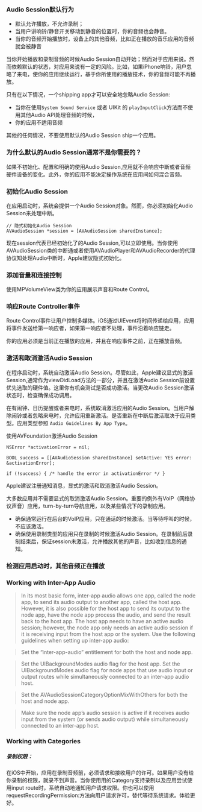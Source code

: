 ### Audio Session默认行为

* 默认允许播放，不允许录制；
* 当用户讲响铃/静音开关移动到静音的位置时，你的音频也会静音。
* 当你的音频开始播放时，设备上的其他音频，比如正在播放的音乐应用的音频就会被静音


当你开始播放和录制音频的时候Audio Session自动开始；然而对于应用来说。然而依赖默认的状态，对应用来说有一定的风险。比如，如果iPhone响铃，用户忽略了来电，使你的应用继续运行，基于你所使用的播放技术，你的音频可能不再播放。


只有在以下情况，一个shipping app才可以安全地忽略Audio Session:
* 当你在使用`System Sound Service` 或者 UIKit 的 `playInputClick`方法而不使用其他Audio API处理音频的时候，
* 你的应用不适用音频

其他的任何情况，不要使用默认的Audio Session ship一个应用。



### 为什么默认的Audio Session通常不是你需要的？

如果不初始化、配置和明确的使用Audio Session,应用就不会响应中断或者音频硬件设备的变化。此外，你的应用不能决定操作系统在应用间如何混合音频。

### 初始化Audio Session
在应用启动时，系统会提供一个Audio Session对象。然而，你必须初始化Audio Session来处理中断。
```
// 隐式初始化Audio Session
AVAudioSession *session = [AVAudioSession sharedInstance];

```
现在session代表已经初始化了的Audio Session,可以立即使用。当你使用AVAudioSession类的中断通或者使用AVAudioPlayer和AVAudioRecorder的代理协议知处理Audio中断时，Apple建议隐式初始化。

### 添加音量和连接控制
使用MPVolumeView类为你的应用展示声音和Route Control。


### 响应Route Controller事件
Route Control事件让用户控制多媒体。iOS通过UIEvent将时间传递给应用，应用将事件发送给第一响应者，如果第一响应者不处理，事件沿着响应链走。

你的应用必须是当前正在播放的应用，并且在响应事件之前，正在播放音频。

### 激活和取消激活Audio Session
在程序启动时，系统自动激活Audio Session。尽管如此，Apple建议显式的激活Session,通常作为viewDidLoad方法的一部分，并且在激活Audio Session前设置优先选取的硬件值。这里你有机会测试是否成功激活。当更改Audio Session激活状态时，检查确保成功调用。


在有闹钟、日历提醒或者来电时，系统取消激活应用的Audio Session。当用户解除闹铃或者忽略来电时，允许应用重新激活。是否重新在中断后激活取决于应用类型。应用类型参照
`Audio Guidelines By App Type`。


使用AVFoundation激活Audio Session

```
NSError *activationError = nil;

BOOL success = [[AVAudioSession sharedInstance] setActive: YES error: &activationError];

if (!success) { /* handle the error in activationError */ }

```

Apple建议注册通知消息，显式的激活和取消激活Audio Session。

大多数应用并不需要显式的取消激活Audio Session。重要的例外有VoIP（网络协议声音）应用，turn-by-turn导航应用，以及某些情况下的录制应用。

* 确保通常运行在后台的VoIP应用，只在通话的时候激活。当等待呼叫的时候，不应该激活。
* 确保使用录制类型的应用只在录制的时候激活Audio Session。在录制前后录制结束后，保证session未激活，允许播放其他的声音，比如收到信息的通知。

### 检测应用启动时，其他音频正在播放

### Working with Inter-App Audio

> In its most basic form, inter-app audio allows one app, called the node app, to send its audio output to another app, called the host app. However, it is also possible for the host app to send its output to the node app, have the node app process the audio, and send the result back to the host app. The host app needs to have an active audio session; however, the node app only needs an active audio session if it is receiving input from the host app or the system. Use the following guidelines when setting up inter-app audio:

>Set the “inter-app-audio” entitlement for both the host and node app.

>Set the UIBackgroundModes audio flag for the host app.
Set the UIBackgroundModes audio flag for node apps that use audio input or output routes while simultaneously connected to an inter-app audio host.

>Set the AVAudioSessionCategoryOptionMixWithOthers for both the host and node app.

>Make sure the node app’s audio session is active if it receives audio input from the system (or sends audio output) while simultaneously connected to an inter-app host.




### Working with Categories

##### 录制权限：
在iOS中开始，应用在录制音频前，必须请求和接收用户的许可。如果用户没有给你录制的权限，就录不到声音。当你使用用的Category支持录制以及应用尝试使用input route时，系统自动地通知用户请求权限。你也可以使用requestRecordingPermission:方法向用户请求许可，替代等待系统请求。体验更好。










